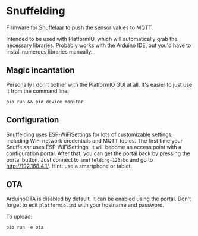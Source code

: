 # Snuffelding

Firmware for [Snuffelaar](https://revspace.nl/Snuffelaar) to push the sensor
values to MQTT.

Intended to be used with PlatformIO, which will automatically grab the
necessary libraries. Probably works with the Arduino IDE, but you'd have to
install numerous libraries manually.

## Magic incantation

Personally I don't bother with the PlatformIO GUI at all. It's easier to just
use it from the command line:

```
pio run && pio device monitor
```

## Configuration

Snuffelding uses [ESP-WiFiSettings](https://github.com/Juerd/ESP-WiFiSettings)
for lots of customizable settings, including WiFi network credentials and MQTT
topics. The first time your Snuffelaar uses ESP-WiFiSettings, it will become an
access point with a configuration portal. After that, you can get the portal
back by pressing the portal button. Just connect to `snuffelding-123abc` and go
to http://192.168.4.1/. Hint: use a smartphone or tablet.

## OTA

ArduinoOTA is disabled by default. It can be enabled using the portal. Don't
forget to edit `platformio.ini` with your hostname and password.

To upload:

```
pio run -e ota
```
